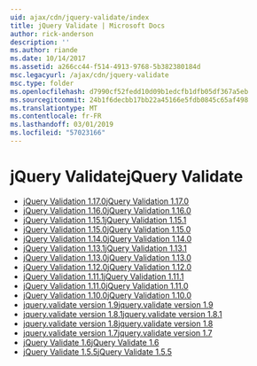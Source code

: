 ```yaml
---
uid: ajax/cdn/jquery-validate/index
title: jQuery Validate | Microsoft Docs
author: rick-anderson
description: ''
ms.author: riande
ms.date: 10/14/2017
ms.assetid: a266cc44-f514-4913-9768-5b382380184d
msc.legacyurl: /ajax/cdn/jquery-validate
msc.type: folder
ms.openlocfilehash: d7990cf52fedd10d09b1edcfb1dfb05df367a5eb
ms.sourcegitcommit: 24b1f6decbb17bb22a45166e5fdb0845c65af498
ms.translationtype: MT
ms.contentlocale: fr-FR
ms.lasthandoff: 03/01/2019
ms.locfileid: "57023166"
---
```

<a name="jquery-validate"></a><span data-ttu-id="54d56-102">jQuery Validate</span><span class="sxs-lookup"><span data-stu-id="54d56-102">jQuery Validate</span></span>
====================
- [<span data-ttu-id="54d56-103">jQuery Validation 1.17.0</span><span class="sxs-lookup"><span data-stu-id="54d56-103">jQuery Validation 1.17.0</span></span>](cdnjqueryvalidate1170.md)
- [<span data-ttu-id="54d56-104">jQuery Validation 1.16.0</span><span class="sxs-lookup"><span data-stu-id="54d56-104">jQuery Validation 1.16.0</span></span>](cdnjqueryvalidate1160.md)
- [<span data-ttu-id="54d56-105">jQuery Validation 1.15.1</span><span class="sxs-lookup"><span data-stu-id="54d56-105">jQuery Validation 1.15.1</span></span>](cdnjqueryvalidate1151.md)
- [<span data-ttu-id="54d56-106">jQuery Validation 1.15.0</span><span class="sxs-lookup"><span data-stu-id="54d56-106">jQuery Validation 1.15.0</span></span>](cdnjqueryvalidate1150.md)
- [<span data-ttu-id="54d56-107">jQuery Validation 1.14.0</span><span class="sxs-lookup"><span data-stu-id="54d56-107">jQuery Validation 1.14.0</span></span>](cdnjqueryvalidate1140.md)
- [<span data-ttu-id="54d56-108">jQuery Validation 1.13.1</span><span class="sxs-lookup"><span data-stu-id="54d56-108">jQuery Validation 1.13.1</span></span>](cdnjqueryvalidate1131.md)
- [<span data-ttu-id="54d56-109">jQuery Validation 1.13.0</span><span class="sxs-lookup"><span data-stu-id="54d56-109">jQuery Validation 1.13.0</span></span>](cdnjqueryvalidate1130.md)
- [<span data-ttu-id="54d56-110">jQuery Validation 1.12.0</span><span class="sxs-lookup"><span data-stu-id="54d56-110">jQuery Validation 1.12.0</span></span>](cdnjqueryvalidate1120.md)
- [<span data-ttu-id="54d56-111">jQuery Validation 1.11.1</span><span class="sxs-lookup"><span data-stu-id="54d56-111">jQuery Validation 1.11.1</span></span>](cdnjqueryvalidate1111.md)
- [<span data-ttu-id="54d56-112">jQuery Validation 1.11.0</span><span class="sxs-lookup"><span data-stu-id="54d56-112">jQuery Validation 1.11.0</span></span>](cdnjqueryvalidate111.md)
- [<span data-ttu-id="54d56-113">jQuery Validation 1.10.0</span><span class="sxs-lookup"><span data-stu-id="54d56-113">jQuery Validation 1.10.0</span></span>](cdnjqueryvalidate110.md)
- [<span data-ttu-id="54d56-114">jquery.validate version 1.9</span><span class="sxs-lookup"><span data-stu-id="54d56-114">jquery.validate version 1.9</span></span>](cdnjqueryvalidate19.md)
- [<span data-ttu-id="54d56-115">jquery.validate version 1.8.1</span><span class="sxs-lookup"><span data-stu-id="54d56-115">jquery.validate version 1.8.1</span></span>](cdnjqueryvalidate181.md)
- [<span data-ttu-id="54d56-116">jquery.validate version 1.8</span><span class="sxs-lookup"><span data-stu-id="54d56-116">jquery.validate version 1.8</span></span>](cdnjqueryvalidate18.md)
- [<span data-ttu-id="54d56-117">jquery.validate version 1.7</span><span class="sxs-lookup"><span data-stu-id="54d56-117">jquery.validate version 1.7</span></span>](cdnjqueryvalidate17.md)
- [<span data-ttu-id="54d56-118">jQuery Validate 1.6</span><span class="sxs-lookup"><span data-stu-id="54d56-118">jQuery Validate 1.6</span></span>](cdnjqueryvalidate16.md)
- [<span data-ttu-id="54d56-119">jQuery Validate 1.5.5</span><span class="sxs-lookup"><span data-stu-id="54d56-119">jQuery Validate 1.5.5</span></span>](cdnjqueryvalidate155.md)
